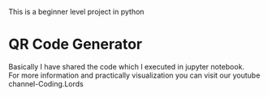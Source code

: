This is a beginner level project in python
<h1>QR Code Generator</h1>
Basically I have shared the code which I executed in jupyter notebook.<br>
For more information and practically visualization you can visit our youtube channel-Coding.Lords
